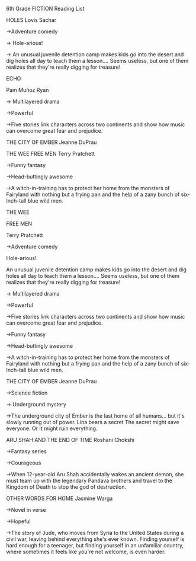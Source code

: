 6th Grade FICTION Reading List

HOLES Lovis Sachar

→Adventure comedy

→ Hole-arious!

→ An unusual juvenile detention camp makes kids go into the desert and dig holes all day to teach them a lesson.... Seems useless, but one of them realizes that they're really digging for treasure!

ECHO

Pam Muñoz Ryan

→ Multilayered drama

→Powerful

→Five stories link characters across two continents and show how music can overcome great fear and prejudice.

THE CITY OF EMBER Jeanne DuPrau

THE WEE FREE MEN Terry Pratchett

→Funny fantasy

→Head-buttingly awesome

→A witch-in-training has to protect her home from the monsters of Fairyland with nothing but a frying pan and the help of a zany bunch of six-Inch-tall blue wild men.

THE WEE

FREE MEN

Terry Pratchett

→Adventure comedy

Hole-arious!

An unusual juvenile detention camp makes kids go into the desert and dig holes all day to teach them a lesson.... Seems useless, but one of them realizes that they're really digging for treasure!

→ Multilayered drama

→Powerful

→Five stories link characters across two continents and show how music can overcome great fear and prejudice.

→Funny fantasy

→Head-buttingly awesome

→A witch-in-training has to protect her home from the monsters of Fairyland with nothing but a frying pan and the help of a zany bunch of six-Inch-tall blue wild men.

THE CITY OF EMBER Jeanne DuPrau

→Science fiction

→ Underground mystery

→The underground city of Ember is the last home of all humans... but it's slowly running out of power. Lina bears a secret The secret might save everyone. Or It might ruin everything.

ARU SHAH AND THE END OF TIME Roshani Chokshi

→Fantasy series

→Courageous

→When 12-year-old Aru Shah accidentally wakes an ancient demon, she must team up with the legendary Pandava brothers and travel to the Kingdom of Death to stop the god of destruction.

OTHER WORDS FOR HOME Jasmine Warga

→Novel in verse

→Hopeful

→The story of Jude, who moves from Syria to the United States during a civil war, leaving behind everything she's ever known. Finding yourself is hard enough for a teenager, but finding yourself in an unfamiliar country, where sometimes it feels like you're not welcome, is even harder.